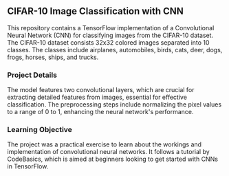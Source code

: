 ## CIFAR-10 Image Classification with CNN

This repository contains a TensorFlow implementation of a Convolutional Neural Network (CNN) for classifying images from the CIFAR-10 dataset. The CIFAR-10 dataset consists 32x32 colored images separated into 10 classes. The classes include airplanes, automobiles, birds, cats, deer, dogs, frogs, horses, ships, and trucks.

### Project Details
The model features two convolutional layers, which are crucial for extracting detailed features from images, essential for effective classification. The preprocessing steps include normalizing the pixel values to a range of 0 to 1, enhancing the neural network's performance.

### Learning Objective
The project was a practical exercise to learn about the workings and implementation of convolutional neural networks. It follows a tutorial by CodeBasics, which is aimed at beginners looking to get started with CNNs in TensorFlow.
